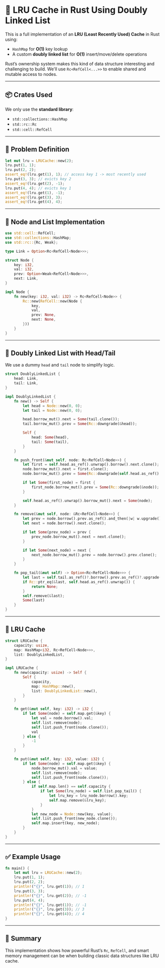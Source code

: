# 🧠 LRU Cache in Rust Using Doubly Linked List

This is a full implementation of an **LRU (Least Recently Used) Cache** in Rust using:

- `HashMap` for **O(1)** key lookup
- A custom **doubly linked list** for **O(1)** insert/move/delete operations

Rust’s ownership system makes this kind of data structure interesting and challenging to build. We'll use `Rc<RefCell<...>>` to enable shared and mutable access to nodes.

---

## 📦 Crates Used

We only use the **standard library**:
- `std::collections::HashMap`
- `std::rc::Rc`
- `std::cell::RefCell`

---

## 🧩 Problem Definition

```rust
let mut lru = LRUCache::new(2);
lru.put(1, 1);
lru.put(2, 2);
assert_eq!(lru.get(1), 1); // access key 1 -> most recently used
lru.put(3, 3); // evicts key 2
assert_eq!(lru.get(2), -1);
lru.put(4, 4); // evicts key 1
assert_eq!(lru.get(1), -1);
assert_eq!(lru.get(3), 3);
assert_eq!(lru.get(4), 4);
```

---

## 🧱 Node and List Implementation

```rust
use std::cell::RefCell;
use std::collections::HashMap;
use std::rc::{Rc, Weak};

type Link = Option<Rc<RefCell<Node>>>;

struct Node {
    key: i32,
    val: i32,
    prev: Option<Weak<RefCell<Node>>>,
    next: Link,
}

impl Node {
    fn new(key: i32, val: i32) -> Rc<RefCell<Node>> {
        Rc::new(RefCell::new(Node {
            key,
            val,
            prev: None,
            next: None,
        }))
    }
}
```

---

## 🔁 Doubly Linked List with Head/Tail

We use a dummy `head` and `tail` node to simplify logic.

```rust
struct DoublyLinkedList {
    head: Link,
    tail: Link,
}

impl DoublyLinkedList {
    fn new() -> Self {
        let head = Node::new(0, 0);
        let tail = Node::new(0, 0);

        head.borrow_mut().next = Some(tail.clone());
        tail.borrow_mut().prev = Some(Rc::downgrade(&head));

        Self {
            head: Some(head),
            tail: Some(tail),
        }
    }

    fn push_front(&mut self, node: Rc<RefCell<Node>>) {
        let first = self.head.as_ref().unwrap().borrow().next.clone();
        node.borrow_mut().next = first.clone();
        node.borrow_mut().prev = Some(Rc::downgrade(self.head.as_ref().unwrap()));

        if let Some(first_node) = first {
            first_node.borrow_mut().prev = Some(Rc::downgrade(&node));
        }

        self.head.as_ref().unwrap().borrow_mut().next = Some(node);
    }

    fn remove(&mut self, node: &Rc<RefCell<Node>>) {
        let prev = node.borrow().prev.as_ref().and_then(|w| w.upgrade());
        let next = node.borrow().next.clone();

        if let Some(prev_node) = prev {
            prev_node.borrow_mut().next = next.clone();
        }

        if let Some(next_node) = next {
            next_node.borrow_mut().prev = node.borrow().prev.clone();
        }
    }

    fn pop_tail(&mut self) -> Option<Rc<RefCell<Node>>> {
        let last = self.tail.as_ref()?.borrow().prev.as_ref()?.upgrade()?;
        if Rc::ptr_eq(&last, self.head.as_ref().unwrap()) {
            return None;
        }
        self.remove(&last);
        Some(last)
    }
}
```

---

## 🧠 LRU Cache

```rust
struct LRUCache {
    capacity: usize,
    map: HashMap<i32, Rc<RefCell<Node>>>,
    list: DoublyLinkedList,
}

impl LRUCache {
    fn new(capacity: usize) -> Self {
        Self {
            capacity,
            map: HashMap::new(),
            list: DoublyLinkedList::new(),
        }
    }

    fn get(&mut self, key: i32) -> i32 {
        if let Some(node) = self.map.get(&key) {
            let val = node.borrow().val;
            self.list.remove(node);
            self.list.push_front(node.clone());
            val
        } else {
            -1
        }
    }

    fn put(&mut self, key: i32, value: i32) {
        if let Some(node) = self.map.get(&key) {
            node.borrow_mut().val = value;
            self.list.remove(node);
            self.list.push_front(node.clone());
        } else {
            if self.map.len() == self.capacity {
                if let Some(lru_node) = self.list.pop_tail() {
                    let lru_key = lru_node.borrow().key;
                    self.map.remove(&lru_key);
                }
            }
            let new_node = Node::new(key, value);
            self.list.push_front(new_node.clone());
            self.map.insert(key, new_node);
        }
    }
}
```

---

## ✅ Example Usage

```rust
fn main() {
    let mut lru = LRUCache::new(2);
    lru.put(1, 1);
    lru.put(2, 2);
    println!("{}", lru.get(1)); // 1
    lru.put(3, 3);
    println!("{}", lru.get(2)); // -1
    lru.put(4, 4);
    println!("{}", lru.get(1)); // -1
    println!("{}", lru.get(3)); // 3
    println!("{}", lru.get(4)); // 4
}
```

---

## 📝 Summary

This implementation shows how powerful Rust’s `Rc`, `RefCell`, and smart memory management can be when building classic data structures like LRU cache.
